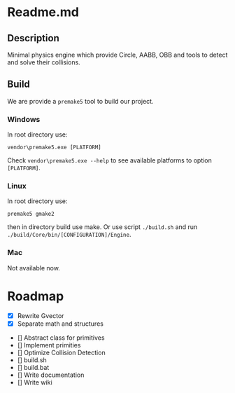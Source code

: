 # Readme.md

## Description
Minimal physics engine which provide Circle, AABB, OBB and tools to detect and solve their collisions.

## Build
We are provide a `premake5` tool to build our project.

### Windows
In root directory use:
```
vendor\premake5.exe [PLATFORM]
```
Check ```vendor\premake5.exe --help``` to see available platforms to option `[PLATFORM]`.

### Linux
In root directory use: 
```
premake5 gmake2
```
then in directory build use make.  Or use script `./build.sh` and run `./build/Core/bin/[CONFIGURATION]/Engine`.

### Mac
Not available now.

# Roadmap

- [x] Rewrite Gvector
- [x] Separate math and structures
- [] Abstract class for primitives
- [] Implement primities
- [] Optimize Collision Detection 
- [] build.sh
- [] build.bat
- [] Write documentation 
- [] Write wiki
